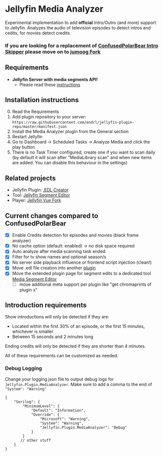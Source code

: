# Jellyfin Media Analyzer

Experimental implementation to add **official** Intro/Outro (and more) support to Jellyfin. Analyzes the audio of television episodes to detect intros and cedits, for movies detect credits.

### If you are looking for a replacement of [ConfusedPolarBear Intro Skipper](https://github.com/ConfusedPolarBear/intro-skipper) please move on to [jumoog Fork](https://github.com/jumoog/intro-skipper)

## Requirements

- **Jellyfin Server with media segments API!**
  - Please read these [instructions](https://github.com/endrl/segment-editor#installation)

## Installation instructions

0. Read the Requirements
1. Add plugin repository to your server: `https://raw.githubusercontent.com/endrl/jellyfin-plugin-repo/master/manifest.json`
2. Install the Media Analyzer plugin from the General section
3. Restart Jellyfin
4. Go to Dashboard -> Scheduled Tasks -> Analyze Media and click the play button
5. There is no Task Timer configured, create one if you want to scan daily (by default it will scan after "MediaLibrary scan" and when new items are added. You can disable this behaviour in the settings)


## Related projects

- Jellyfin Plugin: [.EDL Creator](https://github.com/endrl/jellyfin-plugin-edl)
- Tool: [Jellyfin Segment Editor](https://github.com/endrl/segment-editor)
- Player: [Jellyfin Vue Fork](https://github.com/endrl/jellyfin-vue)

## Current changes compared to ConfusedPolarBear

- [x] Enable Credits detection for episodes and movies (black frame analyzer)
- [x] No cache option (default: enabled) -> no disk space required
- [x] Auto analyze after media scanning task ended
- [x] Filter for tv show names and optional season/s
- [x] No server side playback influence or frontend script injection (clean!)
- [x] Move .edl file creation into another [plugin](<https://github.com/endrl/jellyfin-plugin-edl>)
- [x] Move the extended plugin page for segment edits to a dedicated tool [Media Segment Editor](https://github.com/endrl/segment-editor)
  - [ ] move additional meta support per plugin like "get chromaprints of plugin x"

## Introduction requirements

Show introductions will only be detected if they are:

- Located within the first 30% of an episode, or the first 15 minutes, whichever is smaller
- Between 15 seconds and 2 minutes long

Ending credits will only be detected if they are shorter than 4 minutes.

All of these requirements can be customized as needed.

### Debug Logging

Change your logging.json file to output debug logs for `Jellyfin.Plugin.MediaAnalyzer`. Make sure to add a comma to the end of `"System": "Warning"`

```jsonc
{
    "Serilog": {
        "MinimumLevel": {
            "Default": "Information",
            "Override": {
                "Microsoft": "Warning",
                "System": "Warning",
                "Jellyfin.Plugin.MediaAnalyzer": "Debug"
            }
        }
       // other stuff
    }
}
```
